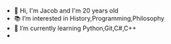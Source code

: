 - :raised_hands: Hi, I'm Jacob  and I'm 20 years old
- :books: I’m interested in History,Programming,Philosophy
- :blue_book: I’m currently learning Python,Git,C#,C++
- 




